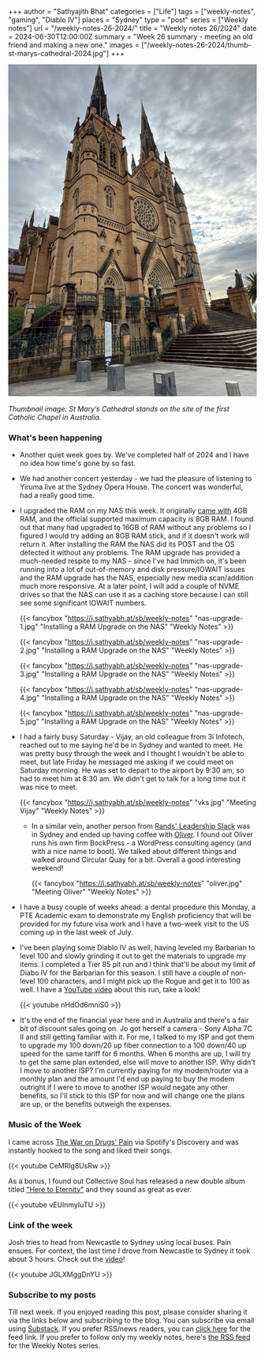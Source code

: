 +++
author = "Sathyajith Bhat"
categories = ["Life"]
tags = ["weekly-notes", "gaming", "Diablo IV"]
places = "Sydney"
type = "post"
series = ["Weekly notes"]
url = "/weekly-notes-26-2024/"
title = "Weekly notes 26/2024"
date = 2024-06-30T12:00:00Z
summary = "Week 26 summary - meeting an old friend and making a new one."
images = ["/weekly-notes-26-2024/thumb-st-marys-cathedral-2024.jpg"]
+++

![](thumb-st-marys-cathedral-2024.jpg)

_Thumbnail image: St Mary’s Cathedral stands on the site of the first Catholic Chapel in Australia._ 

### What's been happening

* Another quiet week goes by. We've completed half of 2024 and I have no idea how time's gone by so fast.
* We had another concert yesterday - we had the pleasure of listening to Yiruma live at the Sydney Opera House. The concert was wonderful, had a really good time.
* I upgraded the RAM on my NAS this week. It originally [came with](/nas) 4GB RAM, and the official supported maximum capacity is 8GB RAM. I found out that many had upgraded to 16GB of RAM without any problems so I figured I would try adding an 8GB RAM stick, and if it doesn't work will return it. After installing the RAM the NAS did its POST and the OS detected it without any problems.  The RAM upgrade has provided a much-needed respite to my NAS - since I've had Immich on, it's been running into a lot of out-of-memory and disk pressure/IOWAIT issues and the RAM upgrade has the NAS, especially new media scan/addition much more responsive. At a later point, I will add a couple of NVME drives so that the NAS can use it as a caching store because I can still see some significant IOWAIT numbers.

  {{< fancybox "https://i.sathyabh.at/sb/weekly-notes" "nas-upgrade-1.jpg" "Installing a RAM Upgrade on the NAS" "Weekly Notes" >}}

  {{< fancybox "https://i.sathyabh.at/sb/weekly-notes" "nas-upgrade-2.jpg" "Installing a RAM Upgrade on the NAS" "Weekly Notes" >}}

  {{< fancybox "https://i.sathyabh.at/sb/weekly-notes" "nas-upgrade-3.jpg" "Installing a RAM Upgrade on the NAS" "Weekly Notes" >}}

  {{< fancybox "https://i.sathyabh.at/sb/weekly-notes" "nas-upgrade-4.jpg" "Installing a RAM Upgrade on the NAS" "Weekly Notes" >}}

  {{< fancybox "https://i.sathyabh.at/sb/weekly-notes" "nas-upgrade-5.jpg" "Installing a RAM Upgrade on the NAS" "Weekly Notes" >}}


* I had a fairly busy Saturday - Vijay, an old colleague from 3i Infotech, reached out to me saying he'd be in Sydney and wanted to meet. He was pretty busy through the week and I thought I wouldn't be able to meet, but late Friday he messaged me asking if we could meet on Saturday morning. He was set to depart to the airport by 9:30 am, so had to meet him at 8:30 am. We didn't get to talk for a long time but it was nice to meet. 

    {{< fancybox "https://i.sathyabh.at/sb/weekly-notes" "vks.jpg" "Meeting Vijay" "Weekly Notes" >}}

  * In a similar vein, another person from [Rands' Leadership Slack](https://randsinrepose.com/welcome-to-rands-leadership-slack/) was in Sydney and ended up having coffee with [Oliver](https://www.linkedin.com/in/oliver-bock). I found out Oliver runs his own firm BockPress - a WordPress consulting agency (and with a nice name to boot). We talked about different things and walked around Circular Quay for a bit. Overall a good interesting weekend!

    {{< fancybox "https://i.sathyabh.at/sb/weekly-notes" "oliver.jpg" "Meeting Oliver" "Weekly Notes" >}}

* I have a busy couple of weeks ahead: a dental procedure this Monday, a PTE Academic exam to demonstrate my English proficiency that will be provided for my future visa work and I have a two-week visit to the US coming up in the last week of July. 
* I've been playing some Diablo IV as well, having leveled my Barbarian to level 100 and slowly grinding it out to get the materials to upgrade my items. I completed a Tier 85 pit run and I think that'll be about my limit of Diabo IV for the Barbarian for this season. I still have a couple of non-level 100 characters, and I might pick up the Rogue and get it to 100 as well. I have a [YouTube video](https://www.youtube.com/watch?v=nHdOd6mniS0) about this run, take a look!

  {{< youtube nHdOd6mniS0 >}}

* It's the end of the financial year here and in Australia and there's a fair bit of discount sales going on. Jo got herself a camera - Sony Alpha 7C II and still getting familiar with it. For me, I talked to my ISP and got them to upgrade my 100 down/20 up fiber connection to a 100 down/40 up speed for the same tariff for 6 months. When 6 months are up, I will try to get the same plan extended, else will move to another ISP. Why didn't I move to another ISP? I'm currently paying for my modem/router via a monthly plan and the amount I'd end up paying to buy the modem outright if I were to move to another ISP would negate any other benefits, so I'll stick to this ISP for now and will change one the plans are up, or the benefits outweigh the expenses.


### Music of the Week

I came across [The War on Drugs' Pain](https://www.youtube.com/watch?v=CeMRlg8UsRw&pp=ygUVdGhlIHdhciBvbiBkcnVncyBwYWlu) via Spotify's Discovery and was instantly hooked to the song and liked their songs. 

  {{< youtube CeMRlg8UsRw >}}

As a bonus, I found out Collective Soul has released a new double album titled ["Here to Eternity"](https://open.spotify.com/album/4ZRomgX1r7Fam2zytYHwP6?si=_tjajUWRQjqeAvYPE1FPVw) and they sound as great as ever. 

  {{< youtube vEUlnmyIuTU >}}

### Link of the week

Josh tries to head from Newcastle to Sydney using local buses. Pain ensues. For context, the last time I drove from Newcastle to Sydney it took about 3 hours. Check out the [video](https://www.youtube.com/watch?v=JGLXMggDnYU)!

  {{< youtube JGLXMggDnYU >}}

### Subscribe to my posts

Till next week. If you enjoyed reading this post, please consider sharing it via the links below and subscribing to the blog. You can subscribe via email using [Substack](https://sathyabhat.substack.com/). If you prefer RSS/news readers, you can [click here](https://sathyabh.at/index.xml) for the feed link. If you prefer to follow only my weekly notes, here's [the RSS feed](https://sathyabh.at/series/weekly-notes/index.xml) for the Weekly Notes series. 